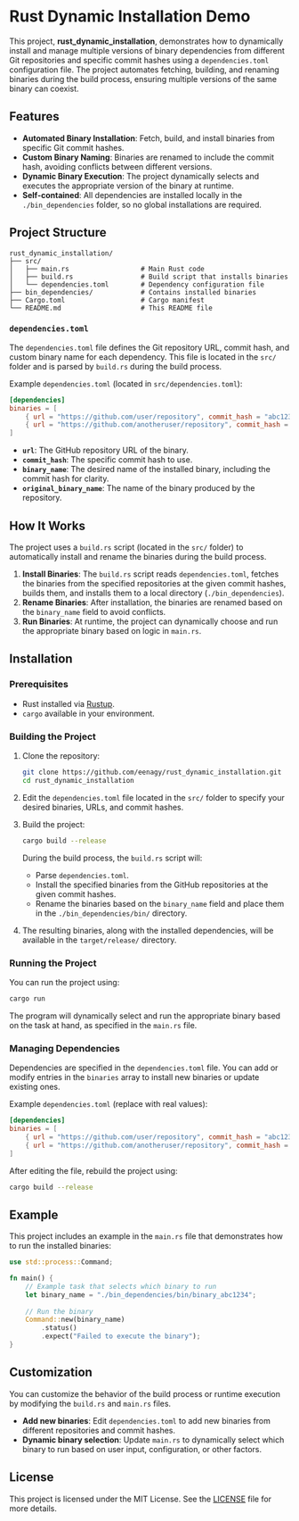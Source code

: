 # Rust Dynamic Installation Demo

This project, **rust_dynamic_installation**, demonstrates how to dynamically install and manage multiple versions of binary dependencies from different Git repositories and specific commit hashes using a `dependencies.toml` configuration file. The project automates fetching, building, and renaming binaries during the build process, ensuring multiple versions of the same binary can coexist.

## Features

- **Automated Binary Installation**: Fetch, build, and install binaries from specific Git commit hashes.
- **Custom Binary Naming**: Binaries are renamed to include the commit hash, avoiding conflicts between different versions.
- **Dynamic Binary Execution**: The project dynamically selects and executes the appropriate version of the binary at runtime.
- **Self-contained**: All dependencies are installed locally in the `./bin_dependencies` folder, so no global installations are required.

## Project Structure

```
rust_dynamic_installation/
├── src/
│   ├── main.rs                  # Main Rust code
│   ├── build.rs                 # Build script that installs binaries
│   └── dependencies.toml        # Dependency configuration file
├── bin_dependencies/            # Contains installed binaries
├── Cargo.toml                   # Cargo manifest
└── README.md                    # This README file
```

### `dependencies.toml`

The `dependencies.toml` file defines the Git repository URL, commit hash, and custom binary name for each dependency. This file is located in the `src/` folder and is parsed by `build.rs` during the build process.

Example `dependencies.toml` (located in `src/dependencies.toml`):

```toml
[dependencies]
binaries = [
    { url = "https://github.com/user/repository", commit_hash = "abc1234", binary_name = "binary_abc1234", original_binary_name = "binary" },
    { url = "https://github.com/anotheruser/repository", commit_hash = "def5678", binary_name = "binary_def5678", original_binary_name = "binary" }
]
```

- **`url`**: The GitHub repository URL of the binary.
- **`commit_hash`**: The specific commit hash to use.
- **`binary_name`**: The desired name of the installed binary, including the commit hash for clarity.
- **`original_binary_name`**: The name of the binary produced by the repository.

## How It Works

The project uses a `build.rs` script (located in the `src/` folder) to automatically install and rename the binaries during the build process.

1. **Install Binaries**: The `build.rs` script reads `dependencies.toml`, fetches the binaries from the specified repositories at the given commit hashes, builds them, and installs them to a local directory (`./bin_dependencies`).
2. **Rename Binaries**: After installation, the binaries are renamed based on the `binary_name` field to avoid conflicts.
3. **Run Binaries**: At runtime, the project can dynamically choose and run the appropriate binary based on logic in `main.rs`.

## Installation

### Prerequisites

- Rust installed via [Rustup](https://rustup.rs/).
- `cargo` available in your environment.

### Building the Project

1. Clone the repository:

   ```bash
   git clone https://github.com/eenagy/rust_dynamic_installation.git
   cd rust_dynamic_installation
   ```

2. Edit the `dependencies.toml` file located in the `src/` folder to specify your desired binaries, URLs, and commit hashes.

3. Build the project:

   ```bash
   cargo build --release
   ```

   During the build process, the `build.rs` script will:
   - Parse `dependencies.toml`.
   - Install the specified binaries from the GitHub repositories at the given commit hashes.
   - Rename the binaries based on the `binary_name` field and place them in the `./bin_dependencies/bin/` directory.

4. The resulting binaries, along with the installed dependencies, will be available in the `target/release/` directory.

### Running the Project

You can run the project using:

```bash
cargo run
```

The program will dynamically select and run the appropriate binary based on the task at hand, as specified in the `main.rs` file.

### Managing Dependencies

Dependencies are specified in the `dependencies.toml` file. You can add or modify entries in the `binaries` array to install new binaries or update existing ones.

Example `dependencies.toml` (replace with real values):

```toml
[dependencies]
binaries = [
    { url = "https://github.com/user/repository", commit_hash = "abc1234", binary_name = "binary_abc1234", original_binary_name = "binary" },
    { url = "https://github.com/anotheruser/repository", commit_hash = "def5678", binary_name = "binary_def5678", original_binary_name = "binary" }
]
```

After editing the file, rebuild the project using:

```bash
cargo build --release
```

## Example

This project includes an example in the `main.rs` file that demonstrates how to run the installed binaries:

```rust
use std::process::Command;

fn main() {
    // Example task that selects which binary to run
    let binary_name = "./bin_dependencies/bin/binary_abc1234";
    
    // Run the binary
    Command::new(binary_name)
        .status()
        .expect("Failed to execute the binary");
}
```

## Customization

You can customize the behavior of the build process or runtime execution by modifying the `build.rs` and `main.rs` files.

- **Add new binaries**: Edit `dependencies.toml` to add new binaries from different repositories and commit hashes.
- **Dynamic binary selection**: Update `main.rs` to dynamically select which binary to run based on user input, configuration, or other factors.

## License

This project is licensed under the MIT License. See the [LICENSE](LICENSE) file for more details.
